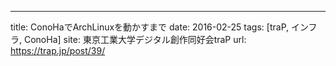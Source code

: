 ---
title: ConoHaでArchLinuxを動かすまで
date: 2016-02-25
tags: [traP, インフラ, ConoHa]
site: 東京工業大学デジタル創作同好会traP
url: https://trap.jp/post/39/
